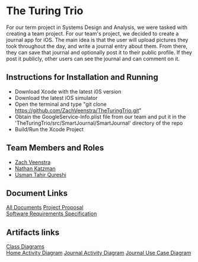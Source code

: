 # The Turing Trio

For our term project in Systems Design and Analysis, we were tasked with creating a team project. For our team's project, we decided to create a journal app for iOS. The main idea is that the user will upload pictures they took throughout the day, and write a journal entry about them. From there, they can save that journal and optionally post it to their public profile. If they post it publicly, other users can see the journal and can comment on it.

## Instructions for Installation and Running

 - Download Xcode with the latest i0S version
 - Download the latest iOS simulator
 - Open the terminal and type "git clone https://github.com/ZachVeenstra/TheTuringTrio.git"
 - Obtain the GoogleService-Info.plist file from our team and put it in the 'TheTuringTrio/src/SmartJournal/SmartJournal' directory of the repo
 - Build/Run the Xcode Project

## Team Members and Roles

* [Zach Veenstra](https://github.com/ZachVeenstra/Portfolio)
* [Nathan Katzman](https://github.com/Katzmann835/CIS641-HW2-katzman)
* [Usman Tahir Qureshi](https://github.com/UsmanQT/CIS641-HW2-Qureshi)

## Document Links
[All Documents](https://github.com/ZachVeenstra/TheTuringTrio/tree/main/docs) 
[Project Proposal](https://github.com/ZachVeenstra/TheTuringTrio/blob/main/docs/proposal-template.md)  
[Software Requirements Specification](https://github.com/ZachVeenstra/TheTuringTrio/blob/main/docs/software_requirements_specification.md)  

## Artifacts links 
[Class Diagrams](https://github.com/ZachVeenstra/TheTuringTrio/blob/main/artifacts/ClassDiagrams.pdf)  
[Home Activity Diagram](https://github.com/ZachVeenstra/TheTuringTrio/blob/main/artifacts/HomeActivityDiagram.pdf)
[Journal Activity Diagram](https://github.com/ZachVeenstra/TheTuringTrio/blob/main/artifacts/JournalActivityDiagram.pdf)
[Journal Use Case Diagram](https://github.com/ZachVeenstra/TheTuringTrio/blob/main/artifacts/JournalsUseCaseDiagram.pdf)